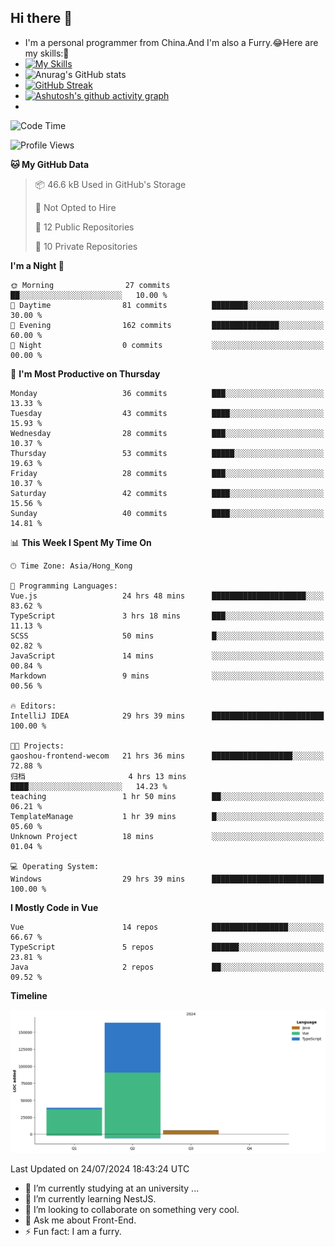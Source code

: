 ## Hi there 👋
- I'm a personal programmer from China.And I'm also a Furry.😂Here are my skills:🤔
- [![My Skills](https://skillicons.dev/icons?i=js,html,css,vue,typescript,java,golang)](https://skillicons.dev)
- ![Anurag's GitHub stats](https://github-readme-stats.vercel.app/api?username=FluffyChi-Xing&count_private=true&show_icons=true&theme=radical)
- [![GitHub Streak](https://streak-stats.demolab.com/?user=FluffyChi-Xing)](https://git.io/streak-stats)
- [![Ashutosh's github activity graph](https://github-readme-activity-graph.vercel.app/graph?username=FluffyChi-Xing&theme=github-compact)](https://github.com/ashutosh00710/github-readme-activity-graph)
- <!--START_SECTION:waka-->
![Code Time](http://img.shields.io/badge/Code%20Time-123%20hrs%204%20mins-blue)

![Profile Views](http://img.shields.io/badge/Profile%20Views-3-blue)

**🐱 My GitHub Data** 

> 📦 46.6 kB Used in GitHub's Storage 
 > 
> 🚫 Not Opted to Hire
 > 
> 📜 12 Public Repositories 
 > 
> 🔑 10 Private Repositories 
 > 
**I'm a Night 🦉** 

```text
🌞 Morning                27 commits          ██░░░░░░░░░░░░░░░░░░░░░░░   10.00 % 
🌆 Daytime                81 commits          ████████░░░░░░░░░░░░░░░░░   30.00 % 
🌃 Evening                162 commits         ███████████████░░░░░░░░░░   60.00 % 
🌙 Night                  0 commits           ░░░░░░░░░░░░░░░░░░░░░░░░░   00.00 % 
```
📅 **I'm Most Productive on Thursday** 

```text
Monday                   36 commits          ███░░░░░░░░░░░░░░░░░░░░░░   13.33 % 
Tuesday                  43 commits          ████░░░░░░░░░░░░░░░░░░░░░   15.93 % 
Wednesday                28 commits          ███░░░░░░░░░░░░░░░░░░░░░░   10.37 % 
Thursday                 53 commits          █████░░░░░░░░░░░░░░░░░░░░   19.63 % 
Friday                   28 commits          ███░░░░░░░░░░░░░░░░░░░░░░   10.37 % 
Saturday                 42 commits          ████░░░░░░░░░░░░░░░░░░░░░   15.56 % 
Sunday                   40 commits          ████░░░░░░░░░░░░░░░░░░░░░   14.81 % 
```


📊 **This Week I Spent My Time On** 

```text
🕑︎ Time Zone: Asia/Hong_Kong

💬 Programming Languages: 
Vue.js                   24 hrs 48 mins      █████████████████████░░░░   83.62 % 
TypeScript               3 hrs 18 mins       ███░░░░░░░░░░░░░░░░░░░░░░   11.13 % 
SCSS                     50 mins             █░░░░░░░░░░░░░░░░░░░░░░░░   02.82 % 
JavaScript               14 mins             ░░░░░░░░░░░░░░░░░░░░░░░░░   00.84 % 
Markdown                 9 mins              ░░░░░░░░░░░░░░░░░░░░░░░░░   00.56 % 

🔥 Editors: 
IntelliJ IDEA            29 hrs 39 mins      █████████████████████████   100.00 % 

🐱‍💻 Projects: 
gaoshou-frontend-wecom   21 hrs 36 mins      ██████████████████░░░░░░░   72.88 % 
归档                       4 hrs 13 mins       ████░░░░░░░░░░░░░░░░░░░░░   14.23 % 
teaching                 1 hr 50 mins        ██░░░░░░░░░░░░░░░░░░░░░░░   06.21 % 
TemplateManage           1 hr 39 mins        █░░░░░░░░░░░░░░░░░░░░░░░░   05.60 % 
Unknown Project          18 mins             ░░░░░░░░░░░░░░░░░░░░░░░░░   01.04 % 

💻 Operating System: 
Windows                  29 hrs 39 mins      █████████████████████████   100.00 % 
```

**I Mostly Code in Vue** 

```text
Vue                      14 repos            █████████████████░░░░░░░░   66.67 % 
TypeScript               5 repos             ██████░░░░░░░░░░░░░░░░░░░   23.81 % 
Java                     2 repos             ██░░░░░░░░░░░░░░░░░░░░░░░   09.52 % 
```



**Timeline**

![Lines of Code chart](https://raw.githubusercontent.com/FluffyChi-Xing/FluffyChi-Xing/main/assets/bar_graph.png)


 Last Updated on 24/07/2024 18:43:24 UTC
<!--END_SECTION:waka-->
- 🔭 I’m currently studying at an university ...
- 🌱 I’m currently learning NestJS.
- 👯 I’m looking to collaborate on something very cool.
- 💬 Ask me about Front-End.
- ⚡ Fun fact: I am a furry.
